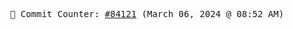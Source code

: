 <p align="center">
    <samp>
        📮 Commit Counter: <a href="https://github.com/Javascript-void0/Javascript-void0/commits/main">#84121</a> (March 06, 2024 @ 08:52 AM)
    </samp>
</p>